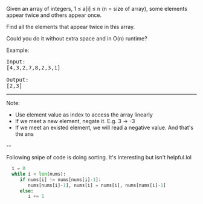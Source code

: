 Given an array of integers, 1 ≤ a[i] ≤ n (n = size of array), some elements appear twice and others appear once.

Find all the elements that appear twice in this array.

Could you do it without extra space and in O(n) runtime?

Example:
<pre>
Input:
[4,3,2,7,8,2,3,1]

Output:
[2,3]
</pre>
  
***  
  
Note:  

* Use element value as index to access the array linearly
* If we meet a new element, negate it. E.g. 3 -> -3
* If we meet an existed element, we will read a negative value. And that's the ans
  
--  
   
Following snipe of code is doing sorting.
It's interesting but isn't helpful.lol 
```python
  i = 0
  while i < len(nums):
     if nums[i] != nums[nums[i]-1]:
        nums[nums[i]-1], nums[i] = nums[i], nums[nums[i]-1] 
     else:
        i += 1
```
